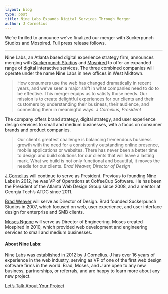 ```yaml
---
layout: blog
type: post
title: Nine Labs Expands Digital Services Through Merger
author: J Cornelius
---
```

We&rsquo;re thrilled to announce we&rsquo;ve finalized our merger with Suckerpunch Studios and Mospired. Full press release follows.

----

Nine Labs, an Atlanta based digital experience strategy firm, announces merging with [Suckerpunch Studios](http://www.suckerpunch-studios.com/) and [Mospired](http://mospired.com) to offer an expanded range of digital interactive services. The three combined companies will operate under the name Nine Labs in new offices in West Midtown.

> How consumers use the web has changed dramatically in recent years, and we’ve seen a major shift in what companies need to do to be effective. This merger equips us to satisfy those needs. Our mission is to create delightful experiences for our clients and their customers by understanding their business, their audience, and connecting them in meaningful ways.
  *J Cornelius, President*

The company offers brand strategy, digital strategy, and user experience design services to small and medium businesses, with a focus on consumer brands and product companies.

> Our client’s greatest challenge is balancing tremendous business growth with the need for a consistently outstanding online presence, mobile applications or websites. There has never been a better time to design and build solutions for our clients that will leave a lasting mark. What we build is not only functional and beautiful, it moves the needle for our clients.
  *Brad Weaver, Director of Design*

[J Cornelius](https://www.linkedin.com/in/jcornelius) will continue to serve as President. Previous to founding Nine Labs in 2012, he was VP of Operations at CoffeeCup Software. He has been the President of the Atlanta Web Design Group since 2008, and a mentor at Georgia Tech’s ATDC since 2011.

[Brad Weaver](https://www.linkedin.com/in/sbradweaver) will serve as Director of Design. Brad founded Suckerpunch Studios in 2007, which focused on web, user experience, and user interface design for enterprise and SMB clients.

[Moses Ngone](https://www.linkedin.com/in/mosesngone) will serve as Director of Engineering.  Moses created Mospired in 2010, which provided web development and engineering services to small and medium businesses.

#### About Nine Labs:
Nine Labs was established in 2012 by J Cornelius. J has over 16 years of experience in the web industry, serving as VP of one of the first web design software firms in the world. Brad, Moses, and J are open to any new business, partnerships, or referrals, and are happy to learn more about any new project.

[Let&rsquo;s Talk About Your Project](/contact/)
